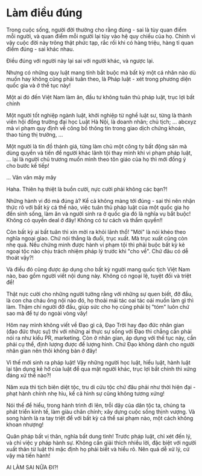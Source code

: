 # Làm điều đúng

Trong cuộc sống, người đời thường cho rằng đúng - sai là tùy quan điểm mỗi người, và quan điểm mỗi người lại tùy vào hệ quy chiếu của họ. Chính vì vậy cuộc đời này trông thật phức tạp, rắc rối khi có hàng triệu, hàng tỉ quan điểm đúng - sai khác nhau. 

Điều đúng với người này lại sai với người khác, và ngược lại. 

Nhưng có những quy luật mang tính bắt buộc mà bất kỳ một cá nhân nào dù muốn hay không cũng phải tuân theo, là Pháp luật - xét trong phương diện quốc gia và ở thế tục này!

Một ai đó đến Việt Nam làm ăn, đầu tư không tuân thủ pháp luật, trục lợi bất chính

Một người tốt nghiệp ngành luật, khởi nghiệp từ nghề luật sư, từng là thành viên hội đồng trường đại học Luật Hà Nội, là doanh nhân; chủ tịch; ... abcxyz mà vi phạm quy định về công bố thông tin trong giao dịch chứng khoán, thao túng thị trường, ...

Một người là tín đồ thánh giá, từng làm chủ một công ty bất động sản mà dùng quyền và tiền để người khác lãnh tội thay mình khi vi phạm pháp luật, ... lại là người chủ trương muốn mình theo tôn giáo của họ thì mới đồng ý cho bước kế tiếp!

... Vân vân mây mây

Haha. Thiên hạ thiệt là buồn cười, nực cười phải không các bạn?!

Những hành vi đó mà đúng à? Kể cả không màng tới đúng - sai thì nên nhận thức rõ với bất kỳ cá thể nào, việc tuân thủ pháp luật của một quốc gia họ đến sinh sống, làm ăn và người sinh ra ở quốc gia đó là nghĩa vụ bắt buộc! Không có quyền deal ở đây! Không có tư cách và thẩm quyền!!

Còn bất kỳ ai bất tuân thì xin mời ra khỏi lãnh thổ! "Mời" là nói khéo theo nghĩa ngoại giao. Chứ nói thẳng là đuổi, trục xuất. Mà trục xuất cũng còn nhẹ quá. Nếu chứng minh được hành vi phạm tội thì phải buộc bất kỳ kẻ ngoại tộc nào chịu trách nhiệm pháp lý trước khi "cho về". Chứ đâu có dễ thoát vậy?! 

Và điều đó cũng được áp dụng cho bất kỳ người mang quốc tịch Việt Nam nào, bao gồm người viết nội dung này. Không có ngoại lệ, tuyệt đối và triệt để!

Thật nực cười cho những người tưởng rằng với những sự quen biết, đỡ đầu, là con cha cháu ông nội nào đó, họ thoải mái tác oai tác oái muốn làm gì thì làm. Thậm chí người đỡ đầu, giúp sức cho họ cũng phải bị "tóm" luôn chứ sao mà để tự do ngoài vòng vây!

Hôm nay mình không viết về Đạo gì cả, Đạo Trời hay đạo đức nhân gian (đạo đức thực sự) thì với những ai thực sự sống với Đạo thì chẳng cần phải nói ra như kiểu PR, marketing. Còn ở nhân gian, áp dụng với thế tục này, cần phải cụ thể, định lượng được để lượng hình. Chứ Đạo không dành cho người nhân gian nên thôi không bàn ở đây!

Vì thế mới sinh ra pháp luật! Vậy những người học luật, hiểu luật, hành luật lại tận dụng kẻ hỡ của luật để qua mặt người khác, trục lợi bất chính thì xứng đáng xử thế nào?! 

Năm xưa thì tịch biên diệt tộc, tru di cửu tộc chứ đâu phải như thời hiện đại - phạt hành chính nhẹ hìu, kể cả hình sự cũng không tương xứng! 

Nói thế để hiểu, trong hành trình đi lên, trỗi dậy của dân tộc ta, chúng ta phát triển kinh tế, làm giàu chân chính; xây dựng cuộc sống thịnh vượng. Và song hành là ra tay triệt để với bất kỳ cá thể sai phạm nào, một cách không khoan nhượng!

Quân pháp bất vị thân, nghĩa bất dung tình! Trước pháp luật, chỉ xét đến lý, và chỉ việc y pháp hành sự. Không cần giải thích nhiều lời, đặc biệt với người xuất thân từ luật thì mặc định họ phải biết và hiểu rõ. Nên quá dễ xử lý, cứ vậy mà tiến hành!

AI LÀM SAI NỮA ĐI?!